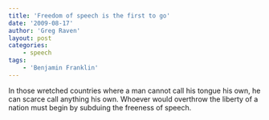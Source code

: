 ```yaml
---
title: 'Freedom of speech is the first to go'
date: '2009-08-17'
author: 'Greg Raven'
layout: post
categories:
    - speech
tags:
    - 'Benjamin Franklin'
---
```


In those wretched countries where a man cannot call his tongue his own, he can scarce call anything his own. Whoever would overthrow the liberty of a nation must begin by subduing the freeness of speech.